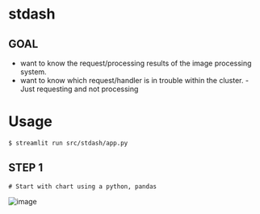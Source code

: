 # stdash

## GOAL
+ want to know the request/processing results of the image processing system.
+ want to know which request/handler is in trouble within the cluster. - Just requesting and not processing

# Usage
```
$ streamlit run src/stdash/app.py
```

## STEP 1
```
# Start with chart using a python, pandas
```
![image](https://github.com/user-attachments/assets/ee3c5f1d-7424-4881-9747-6a8663ea1aff)

